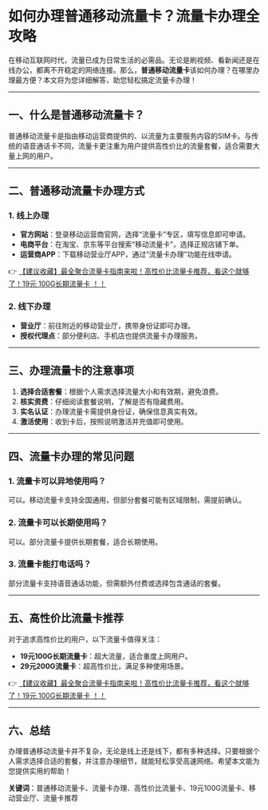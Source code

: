 # 如何办理普通移动流量卡？流量卡办理全攻略

在移动互联网时代，流量已成为日常生活的必需品。无论是刷视频、看新闻还是在线办公，都离不开稳定的网络连接。那么，**普通移动流量卡**该如何办理？在哪里办理最方便？本文将为您详细解答，助您轻松搞定流量卡办理！

---

## 一、什么是普通移动流量卡？

普通移动流量卡是指由移动运营商提供的、以流量为主要服务内容的SIM卡。与传统的语音通话卡不同，流量卡更注重为用户提供高性价比的流量套餐，适合需要大量上网的用户。

---

## 二、普通移动流量卡办理方式

### 1. 线上办理
- **官方网站**：登录移动运营商官网，选择“流量卡”专区，填写信息即可申请。
- **电商平台**：在淘宝、京东等平台搜索“移动流量卡”，选择正规店铺下单。
- **运营商APP**：下载移动营业厅APP，通过“流量卡办理”功能在线申请。

👉 [【建议收藏】最全聚合流量卡指南来啦！高性价比流量卡推荐，看这个就够了！19元 100G长期流量卡 ！！](https://bit.ly/Liuliangka)

### 2. 线下办理
- **营业厅**：前往附近的移动营业厅，携带身份证即可办理。
- **授权代理点**：部分便利店、手机店也提供流量卡办理服务。

---

## 三、办理流量卡的注意事项

1. **选择合适套餐**：根据个人需求选择流量大小和有效期，避免浪费。
2. **核实资费**：仔细阅读套餐说明，了解是否有隐藏费用。
3. **实名认证**：办理流量卡需提供身份证，确保信息真实有效。
4. **激活使用**：收到卡后，按照说明激活并充值即可使用。

---

## 四、流量卡办理的常见问题

### 1. 流量卡可以异地使用吗？
可以。移动流量卡支持全国通用，但部分套餐可能有区域限制，需提前确认。

### 2. 流量卡可以长期使用吗？
可以。部分流量卡提供长期套餐，适合长期使用。

### 3. 流量卡能打电话吗？
部分流量卡支持语音通话功能，但需额外付费或选择包含通话的套餐。

---

## 五、高性价比流量卡推荐

对于追求高性价比的用户，以下流量卡值得关注：
- **19元100G长期流量卡**：超大流量，适合重度上网用户。
- **29元200G流量卡**：超高性价比，满足多种使用场景。

👉 [【建议收藏】最全聚合流量卡指南来啦！高性价比流量卡推荐，看这个就够了！19元 100G长期流量卡 ！！](https://bit.ly/Liuliangka)

---

## 六、总结

办理普通移动流量卡并不复杂，无论是线上还是线下，都有多种选择。只要根据个人需求选择合适的套餐，并注意办理细节，就能轻松享受高速网络。希望本文能为您提供实用的帮助！

**关键词**：普通移动流量卡、流量卡办理、高性价比流量卡、19元100G流量卡、移动营业厅、流量卡推荐